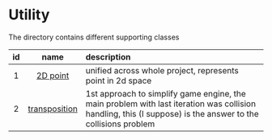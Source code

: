 # Utility

The directory contains different supporting classes 

| id | name | description |
|:---:|:---:|:---|
| 1 |[2D point](coord.h)| unified across whole project, represents point in 2d space |
| 2 |[transposition](transposition.h)| 1st approach to simplify game engine, the main problem with last iteration was collision handling, this (I suppose) is the answer to the collisions problem